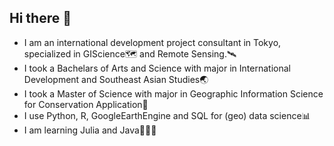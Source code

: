 ## Hi there 👋

- I am an international development project consultant in Tokyo, specialized in GIScience🗺️ and Remote Sensing.🛰️
- I took a Bachelars of Arts and Science with major in International Development and Southeast Asian Studies🌏
- I took a Master of Science with major in Geographic Information Science for Conservation Application🐘
- I use Python, R, GoogleEarthEngine and SQL for (geo) data science📊
- I am learning Julia and Java🧑🏻‍💻
